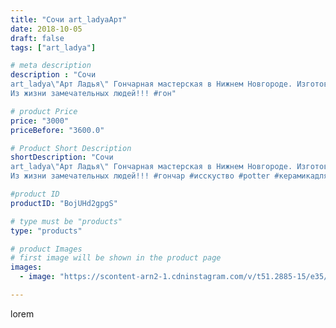 ```yaml
---
title: "Сочи art_ladyaАрт"
date: 2018-10-05
draft: false
tags: ["art_ladya"]

# meta description
description : "Сочи 
art_ladya\"Арт Ладья\" Гончарная мастерская в Нижнем Новгороде. Изготовление керамики и мастер//-классы по обучению. 
Из жизни замечательных людей!!! #гон"

# product Price
price: "3000"
priceBefore: "3600.0"

# Product Short Description
shortDescription: "Сочи 
art_ladya\"Арт Ладья\" Гончарная мастерская в Нижнем Новгороде. Изготовление керамики и мастер//-классы по обучению. 
Из жизни замечательных людей!!! #гончар #исскуство #potter #керамикадляинтерьера #керамикаручнаяработа #гончарнаямастерская #керамиканазаказ #handmade #craftsman #керамика #painter #эксклюзивнаякерамика #радость #decor #ceramicware #friends #claygoods #whistle #earthenware #ceramic #design #beautifulpeople #путешествие #friends #ceramicart #авторскаякерамика"

#product ID
productID: "BojUHd2gpgS"

# type must be "products"
type: "products"

# product Images
# first image will be shown in the product page
images:
  - image: "https://scontent-arn2-1.cdninstagram.com/v/t51.2885-15/e35/42473422_2159290557725518_5314103174958642584_n.jpg?se=8&tp=1&_nc_ht=scontent-arn2-1.cdninstagram.com&_nc_cat=110&_nc_ohc=bS8aKvFxrqUAX-NVmwn&ccb=7-4&oh=4ce3fa33ab59330b6c65c1597c0d6cbe&oe=6083470E&_nc_sid=86f79a&ig_cache_key=MTg4MzQzNzU0MzE5MDU5OTY5OA%3D%3D.2-ccb7-4"

---
```

lorem
